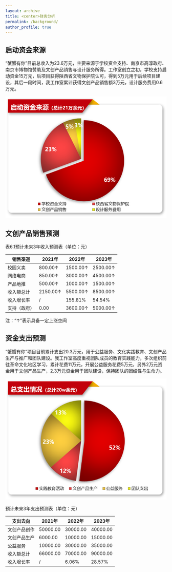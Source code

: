 ```yaml
---
layout: archive
title: <center>财务分析
permalink: /background/
author_profile: true
---
```


## 启动资金来源

“蟹蟹有你”目前总收入为23.6万元，主要来源于学校资金支持、南京市高淳政府、南京市博物馆赞助及文创产品销售与设计服务所得。工作室创立之初，学校支持启动资金15万元，后项目获得陕西省文物保护院认可，得到5万元用于后续项目建设，其后一段时间，我工作室累计获得文创产品销售额3万元，设计服务费用0.6万元。

![](./pic1.png)

## 文创产品销售预测

表6.1预计未来3年收入预测表（单位：元）

| 销售渠道     | 2021年   | 2022年   | 2023年   |
| ------------ | -------- | -------- | -------- |
| 校园义卖     | 800.00↑  | 1500.00↑ | 2500.00↑ |
| 网络电商     | 850.00↑  | 3000.00↑ | 4500.00↑ |
| 产品地推     | 500.00↑  | 1000.00↑ | 1500.00↑ |
| 收入额总计   | 2150.00↑ | 5500.00↑ | 8500.00↑ |
| 收入增长率   | /        | 155.81%  | 54.54%   |
| 支持（政府） | 0.00     | 3600.00↑ | 5000.00↑ |

注：“↑”表示具备一定上涨空间

## 资金支出预测

“蟹蟹有你”项目目前累计支出20.3万元，用于公益服务、文化实践教育、文创产品生产与推广和团队建设。我工作室高度重视团队成员的教育实践能力，多次组织前往革命文化地区学习，累计花费11万元，开展公益服务花费5万元，另外2万元资金用于文创产品生产，2.3万元资金用于团队建设，保持团队的团结性与生命力。

![](./pic2.png)

预计未来3年支出预测表（单位：元）

| 支出去向     | 2021年   | 2022年   | 2023年   |
| ------------ | -------- | -------- | -------- |
| 文创产品创作 | 50000.00 | 30000.00 | 40000.00 |
| 文创产品生产 | 6000.00  | 10000.00 | 15000.00 |
| 公益服务     | 10000.00 | 30000.00 | 35000.00 |
| 收入额总计   | 66000.00 | 70000.00 | 90000.00 |
| 收入增长率   | /        | 6.06%    | 28.57%   |

 
